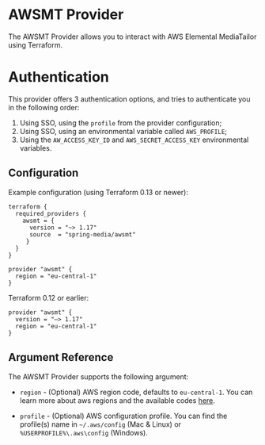 # AWSMT Provider

The AWSMT Provider allows you to interact with AWS Elemental MediaTailor
using Terraform.

# Authentication

This provider offers 3 authentication options, and tries to authenticate you in the following order:

1. Using SSO, using the `profile` from the provider configuration;
2. Using SSO, using an environmental variable called `AWS_PROFILE`;
3. Using the `AW_ACCESS_KEY_ID` and `AWS_SECRET_ACCESS_KEY` environmental variables.

## Configuration

Example configuration (using Terraform 0.13 or newer):

```
terraform {
  required_providers {
    awsmt = {
      version = "~> 1.17"
      source  = "spring-media/awsmt"
     }
  }
}

provider "awsmt" {
  region = "eu-central-1"
}
```

Terraform 0.12 or earlier:

```
provider "awsmt" {
  version = "–> 1.17"
  region = "eu-central-1"
}
```

## Argument Reference

The AWSMT Provider supports the following argument:

- `region` - (Optional) AWS region code, defaults to `eu-central-1`.
  You can learn more about aws regions and the available codes [here](https://docs.aws.amazon.com/AWSEC2/latest/UserGuide/using-regions-availability-zones.html).

- `profile` - (Optional) AWS configuration profile.
  You can find the profile(s) name in `~/.aws/config` (Mac & Linux) or `%USERPROFILE%\.aws\config` (Windows).
